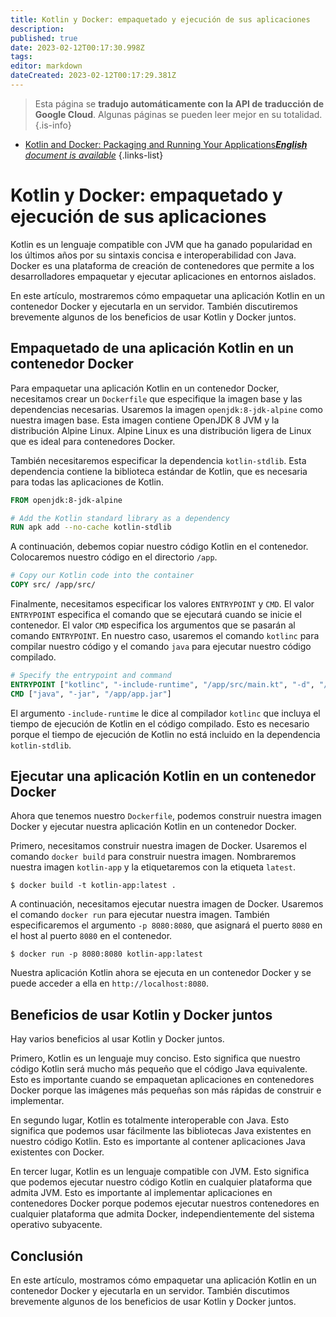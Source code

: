 ```yaml
---
title: Kotlin y Docker: empaquetado y ejecución de sus aplicaciones
description: 
published: true
date: 2023-02-12T00:17:30.998Z
tags: 
editor: markdown
dateCreated: 2023-02-12T00:17:29.381Z
---
```


> Esta página se **tradujo automáticamente con la API de traducción de Google Cloud**.
Algunas páginas se pueden leer mejor en su totalidad.{.is-info}



- [Kotlin and Docker: Packaging and Running Your Applications***English** document is available*](/en/Knowledge-base/Kotlin/kotlin-and-docker-packaging-and-running-your-applications)
{.links-list}


# Kotlin y Docker: empaquetado y ejecución de sus aplicaciones

Kotlin es un lenguaje compatible con JVM que ha ganado popularidad en los últimos años por su sintaxis concisa e interoperabilidad con Java. Docker es una plataforma de creación de contenedores que permite a los desarrolladores empaquetar y ejecutar aplicaciones en entornos aislados.

En este artículo, mostraremos cómo empaquetar una aplicación Kotlin en un contenedor Docker y ejecutarla en un servidor. También discutiremos brevemente algunos de los beneficios de usar Kotlin y Docker juntos.

## Empaquetado de una aplicación Kotlin en un contenedor Docker

Para empaquetar una aplicación Kotlin en un contenedor Docker, necesitamos crear un `Dockerfile` que especifique la imagen base y las dependencias necesarias. Usaremos la imagen `openjdk:8-jdk-alpine` como nuestra imagen base. Esta imagen contiene OpenJDK 8 JVM y la distribución Alpine Linux. Alpine Linux es una distribución ligera de Linux que es ideal para contenedores Docker.

También necesitaremos especificar la dependencia `kotlin-stdlib`. Esta dependencia contiene la biblioteca estándar de Kotlin, que es necesaria para todas las aplicaciones de Kotlin.

```Dockerfile
FROM openjdk:8-jdk-alpine

# Add the Kotlin standard library as a dependency
RUN apk add --no-cache kotlin-stdlib
```

A continuación, debemos copiar nuestro código Kotlin en el contenedor. Colocaremos nuestro código en el directorio `/app`.

```Dockerfile
# Copy our Kotlin code into the container
COPY src/ /app/src/
```

Finalmente, necesitamos especificar los valores `ENTRYPOINT` y `CMD`. El valor `ENTRYPOINT` especifica el comando que se ejecutará cuando se inicie el contenedor. El valor `CMD` especifica los argumentos que se pasarán al comando `ENTRYPOINT`. En nuestro caso, usaremos el comando `kotlinc` para compilar nuestro código y el comando `java` para ejecutar nuestro código compilado.

```Dockerfile
# Specify the entrypoint and command
ENTRYPOINT ["kotlinc", "-include-runtime", "/app/src/main.kt", "-d", "/app/app.jar"]
CMD ["java", "-jar", "/app/app.jar"]
```

El argumento `-include-runtime` le dice al compilador `kotlinc` que incluya el tiempo de ejecución de Kotlin en el código compilado. Esto es necesario porque el tiempo de ejecución de Kotlin no está incluido en la dependencia `kotlin-stdlib`.

## Ejecutar una aplicación Kotlin en un contenedor Docker

Ahora que tenemos nuestro `Dockerfile`, podemos construir nuestra imagen Docker y ejecutar nuestra aplicación Kotlin en un contenedor Docker.

Primero, necesitamos construir nuestra imagen de Docker. Usaremos el comando `docker build` para construir nuestra imagen. Nombraremos nuestra imagen `kotlin-app` y la etiquetaremos con la etiqueta `latest`.

```console
$ docker build -t kotlin-app:latest .
```

A continuación, necesitamos ejecutar nuestra imagen de Docker. Usaremos el comando `docker run` para ejecutar nuestra imagen. También especificaremos el argumento `-p 8080:8080`, que asignará el puerto `8080` en el host al puerto `8080` en el contenedor.

```console
$ docker run -p 8080:8080 kotlin-app:latest
```

Nuestra aplicación Kotlin ahora se ejecuta en un contenedor Docker y se puede acceder a ella en `http://localhost:8080`.

## Beneficios de usar Kotlin y Docker juntos

Hay varios beneficios al usar Kotlin y Docker juntos.

Primero, Kotlin es un lenguaje muy conciso. Esto significa que nuestro código Kotlin será mucho más pequeño que el código Java equivalente. Esto es importante cuando se empaquetan aplicaciones en contenedores Docker porque las imágenes más pequeñas son más rápidas de construir e implementar.

En segundo lugar, Kotlin es totalmente interoperable con Java. Esto significa que podemos usar fácilmente las bibliotecas Java existentes en nuestro código Kotlin. Esto es importante al contener aplicaciones Java existentes con Docker.

En tercer lugar, Kotlin es un lenguaje compatible con JVM. Esto significa que podemos ejecutar nuestro código Kotlin en cualquier plataforma que admita JVM. Esto es importante al implementar aplicaciones en contenedores Docker porque podemos ejecutar nuestros contenedores en cualquier plataforma que admita Docker, independientemente del sistema operativo subyacente.

## Conclusión

En este artículo, mostramos cómo empaquetar una aplicación Kotlin en un contenedor Docker y ejecutarla en un servidor. También discutimos brevemente algunos de los beneficios de usar Kotlin y Docker juntos.